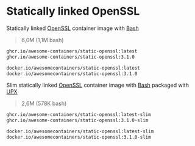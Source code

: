 # Statically linked OpenSSL

Statically linked [OpenSSL] container image with [Bash]

> 6,0M (1,1M bash)

```bash
ghcr.io/awesome-containers/static-openssl:latest
ghcr.io/awesome-containers/static-openssl:3.1.0

docker.io/awesomecontainers/static-openssl:latest
docker.io/awesomecontainers/static-openssl:3.1.0
```

Slim statically linked [OpenSSL] container image with [Bash] packaged with [UPX]

> 2,6M (578K bash)

```bash
ghcr.io/awesome-containers/static-openssl:latest-slim
ghcr.io/awesome-containers/static-openssl:3.1.0-slim

docker.io/awesomecontainers/static-openssl:latest-slim
docker.io/awesomecontainers/static-openssl:3.1.0-slim
```

[OpenSSL]: https://www.openssl.org/
[Bash]: https://github.com/awesome-containers/static-bash
[UPX]: https://upx.github.io/

<!--
```bash
image="localhost/${PWD##*/}"

podman build -t "$image:latest" .
podman build -t "$image:latest-slim" -f Containerfile-slim \
  --build-arg STATIC_OPENSSL_IMAGE="$image" \
  --build-arg STATIC_OPENSSL_VERSION=latest --no-cache .

echo "$image:latest"
podman inspect "$image:latest" | jq '.[].Size' | numfmt --to=iec
echo "$image:latest-slim"
podman inspect "$image:latest-slim" | jq '.[].Size' | numfmt --to=iec

```
-->
